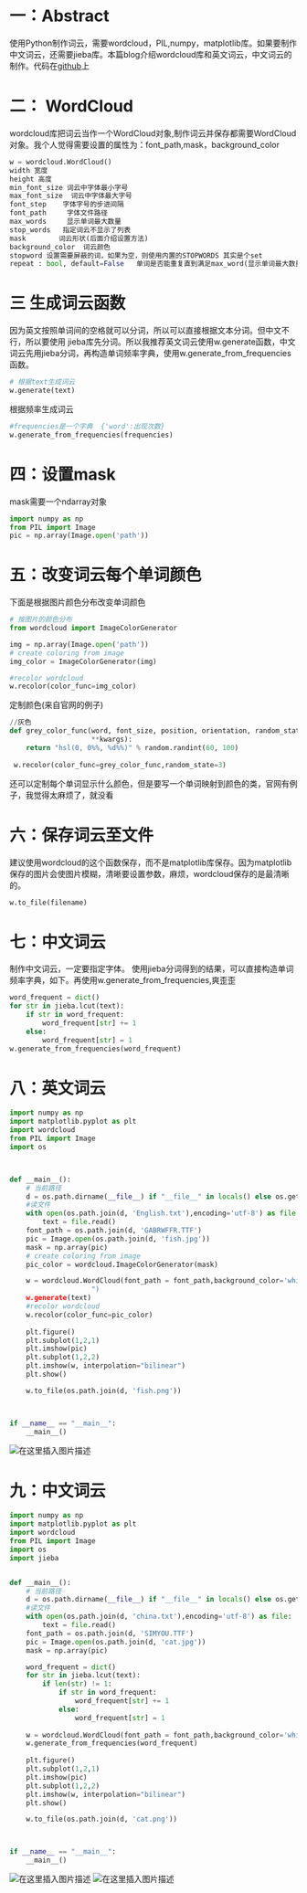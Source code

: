# 一：Abstract
使用Python制作词云，需要wordcloud，PIL,numpy，matplotlib库。如果要制作中文词云，还需要jieba库。本篇blog介绍wordcloud库和英文词云，中文词云的制作。代码在[github](https://github.com/peanwang/wordcloud)上

# 二：	WordCloud
wordcloud库把词云当作一个WordCloud对象,制作词云并保存都需要WordCloud对象。我个人觉得需要设置的属性为：font_path,mask，background_color
```python
w = wordcloud.WordCloud()
width 宽度
height 高度
min_font_size 词云中字体最小字号
max_font_size  词云中字体最大字号
font_step    字体字号的步进间隔
font_path     字体文件路径
max_words     显示单词最大数量
stop_words   指定词云不显示了列表
mask        词云形状(后面介绍设置方法)
background_color  词云颜色
stopword 设置需要屏蔽的词，如果为空，则使用内置的STOPWORDS 其实是个set
repeat : bool, default=False   单词是否能重复直到满足max_word(显示单词最大数量)
```

# 三 生成词云函数
因为英文按照单词间的空格就可以分词，所以可以直接根据文本分词。但中文不行，所以要使用
jieba库先分词。所以我推荐英文词云使用w.generate函数，中文词云先用jieba分词，再构造单词频率字典，使用w.generate_from_frequencies函数。
```python
# 根据text生成词云
w.generate(text)
```

根据频率生成词云
```python
#frequencies是一个字典  {'word':出现次数}
w.generate_from_frequencies(frequencies) 
```

# 四：设置mask
mask需要一个ndarray对象
```python
import numpy as np
from PIL import Image
pic = np.array(Image.open('path'))
```

# 五：改变词云每个单词颜色
下面是根据图片颜色分布改变单词颜色
```python
# 按图片的颜色分布
from wordcloud import ImageColorGenerator

img = np.array(Image.open('path'))
# create coloring from image
img_color = ImageColorGenerator(img)

#recolor wordcloud
w.recolor(color_func=img_color) 
```
定制颜色(来自官网的例子)
```python
//灰色
def grey_color_func(word, font_size, position, orientation, random_state=None,
                    **kwargs):
    return "hsl(0, 0%%, %d%%)" % random.randint(60, 100)
    
 w.recolor(color_func=grey_color_func,random_state=3) 
```
还可以定制每个单词显示什么颜色，但是要写一个单词映射到颜色的类，官网有例子，我觉得太麻烦了，就没看
# 六：保存词云至文件
建议使用wordcloud的这个函数保存，而不是matplotlib库保存。因为matplotlib保存的图片会使图片模糊，清晰要设置参数，麻烦，wordcloud保存的是最清晰的。
```python
w.to_file(filename) 
```
# 七：中文词云
制作中文词云，一定要指定字体。
使用jieba分词得到的结果，可以直接构造单词频率字典，如下。再使用w.generate_from_frequencies,爽歪歪
```python
word_frequent = dict()
for str in jieba.lcut(text):
	if str in word_frequent:
		word_frequent[str] += 1
    else:
        word_frequent[str] = 1
w.generate_from_frequencies(word_frequent) 
```
# 八：英文词云
```python
import numpy as np
import matplotlib.pyplot as plt
import wordcloud
from PIL import Image
import os



def __main__():
    # 当前路径
    d = os.path.dirname(__file__) if "__file__" in locals() else os.getcwd()
    #读文件
    with open(os.path.join(d, 'English.txt'),encoding='utf-8') as file:
        text = file.read()
    font_path = os.path.join(d, 'GABRWFFR.TTF')
    pic = Image.open(os.path.join(d, 'fish.jpg'))
    mask = np.array(pic)
    # create coloring from image
    pic_color = wordcloud.ImageColorGenerator(mask)

    w = wordcloud.WordCloud(font_path = font_path,background_color='white',mask=mask,
                    ")
    w.generate(text)
    #recolor wordcloud
    w.recolor(color_func=pic_color)     
    
    plt.figure() 
    plt.subplot(1,2,1)
    plt.imshow(pic)
    plt.subplot(1,2,2)
    plt.imshow(w, interpolation="bilinear")
    plt.show()

    w.to_file(os.path.join(d, 'fish.png'))



if __name__ == "__main__":
    __main__()
```
![在这里插入图片描述](https://img-blog.csdnimg.cn/20200116152145650.png?x-oss-process=image/watermark,type_ZmFuZ3poZW5naGVpdGk,shadow_10,text_aHR0cHM6Ly9ibG9nLmNzZG4ubmV0L3dlaXhpbl80MTI1NjQxMw==,size_16,color_FFFFFF,t_70)
# 九：中文词云

```python
import numpy as np
import matplotlib.pyplot as plt
import wordcloud
from PIL import Image
import os
import jieba


def __main__():
    # 当前路径
    d = os.path.dirname(__file__) if "__file__" in locals() else os.getcwd()
    #读文件
    with open(os.path.join(d, 'china.txt'),encoding='utf-8') as file:
        text = file.read()
    font_path = os.path.join(d, 'SIMYOU.TTF')
    pic = Image.open(os.path.join(d, 'cat.jpg'))
    mask = np.array(pic)

    word_frequent = dict()
    for str in jieba.lcut(text):
        if len(str) != 1:
            if str in word_frequent:
                word_frequent[str] += 1
            else:
                word_frequent[str] = 1
    
    w = wordcloud.WordCloud(font_path = font_path,background_color='white',mask=mask)
    w.generate_from_frequencies(word_frequent)
    
    plt.figure() 
    plt.subplot(1,2,1)
    plt.imshow(pic)
    plt.subplot(1,2,2)
    plt.imshow(w, interpolation="bilinear")
    plt.show()

    w.to_file(os.path.join(d, 'cat.png'))



if __name__ == "__main__":
    __main__()

```
![在这里插入图片描述](https://img-blog.csdnimg.cn/20200116152856539.jpg?x-oss-process=image/watermark,type_ZmFuZ3poZW5naGVpdGk,shadow_10,text_aHR0cHM6Ly9ibG9nLmNzZG4ubmV0L3dlaXhpbl80MTI1NjQxMw==,size_16,color_FFFFFF,t_70)
![在这里插入图片描述](https://img-blog.csdnimg.cn/20200116152908260.png?x-oss-process=image/watermark,type_ZmFuZ3poZW5naGVpdGk,shadow_10,text_aHR0cHM6Ly9ibG9nLmNzZG4ubmV0L3dlaXhpbl80MTI1NjQxMw==,size_16,color_FFFFFF,t_70)
